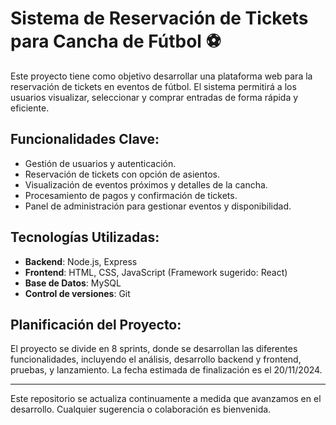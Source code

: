 # Sistema de Reservación de Tickets para Cancha de Fútbol ⚽️

Este proyecto tiene como objetivo desarrollar una plataforma web para la reservación de tickets en eventos de fútbol. El sistema permitirá a los usuarios visualizar, seleccionar y comprar entradas de forma rápida y eficiente.

## Funcionalidades Clave:
- Gestión de usuarios y autenticación.
- Reservación de tickets con opción de asientos.
- Visualización de eventos próximos y detalles de la cancha.
- Procesamiento de pagos y confirmación de tickets.
- Panel de administración para gestionar eventos y disponibilidad.

## Tecnologías Utilizadas:
- **Backend**: Node.js, Express
- **Frontend**: HTML, CSS, JavaScript (Framework sugerido: React)
- **Base de Datos**: MySQL
- **Control de versiones**: Git

## Planificación del Proyecto:
El proyecto se divide en 8 sprints, donde se desarrollan las diferentes funcionalidades, incluyendo el análisis, desarrollo backend y frontend, pruebas, y lanzamiento. La fecha estimada de finalización es el 20/11/2024.

---

Este repositorio se actualiza continuamente a medida que avanzamos en el desarrollo. Cualquier sugerencia o colaboración es bienvenida.
